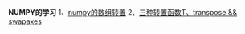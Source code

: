 
**NUMPY的学习**
1、[numpy的数组转置](https://github.com/FinerKeysen/blogs/blob/master/python/learn%20numpy/numpy%E6%95%B0%E7%BB%84%E8%BD%AC%E7%BD%AE.ipynb)
2、[三种转置函数T、transpose && swapaxes](https://github.com/FinerKeysen/blogs/blob/master/python/learn%20numpy/%E6%95%B0%E7%BB%84%E7%9A%84%E8%BD%AC%E7%BD%AE(T()%20transpose()%20%E5%92%8Cswapaxes()%E5%87%BD%E6%95%B0).ipynb)
